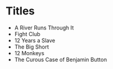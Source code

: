 # Titles

* A River Runs Through It
* Fight Club
* 12 Years a Slave
* The Big Short
* 12 Monkeys
* The Curous Case of Benjamin Button
